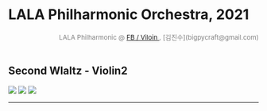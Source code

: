 
# LALA Philharmonic Orchestra, 2021

<div align='right'><font size=2 color='gray'>LALA Philharmonic  @ <font color='blue'><a href='https://www.facebook.com/jskim.kr'>FB / Viloin </a></font>, [김진수](bigpycraft@gmail.com)</font></div>
<br>

## Second Wlaltz - Violin2

<img src="./images/Second_Waltz_Violin2_01.jpg">
<img src="./images/Second_Waltz_Violin2_02.jpg">
<img src="./images/Second_Waltz_Violin2_03.jpg">

<hr>

